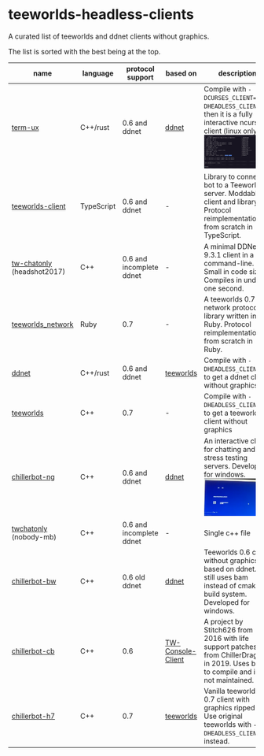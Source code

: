 # teeworlds-headless-clients
A curated list of teeworlds and ddnet clients without graphics.

The list is sorted with the best being at the top.

| name | language | protocol support | based on | description |
| --- | --- | --- | --- | --- |
| [term-ux](https://github.com/chillerbot/chillerbot-ux) | C++/rust | 0.6 and ddnet | [ddnet](https://github.com/ddnet/ddnet) | Compile with ``-DCURSES_CLIENT=ON -DHEADLESS_CLIENT=ON`` then it is a fully interactive ncurses client (linux only). [![term-ux](https://github.com/chillerbot/chillerbot-ux/raw/chillerbot/other/term-ux_browser.png)](https://www.youtube.com/watch?v=D0tpwp2QN6A)
| [teeworlds-client](https://gitlab.com/swarfey/teeworlds-client) | TypeScript | 0.6 and ddnet | - | Library to connect a bot to a Teeworlds server. Moddable client and library. Protocol reimplementation from scratch in TypeScript.
| [tw-chatonly](https://github.com/headshot2017/tw-chatonly) (headshot2017) | C++ | 0.6 and incomplete ddnet | - | A minimal DDNet 9.3.1 client in a command-line. Small in code size. Compiles in under one second.
| [teeworlds_network](https://github.com/ChillerDragon/teeworlds_network) | Ruby | 0.7 | - | A teeworlds 0.7 network protocol library written in Ruby. Protocol reimplementation from scratch in Ruby.
| [ddnet](github.com/ddnet/ddnet) | C++/rust | 0.6 and ddnet | [teeworlds](github.com/teeworlds/teeworlds) | Compile with ``-DHEADLESS_CLIENT=ON`` to get a ddnet client without graphics
| [teeworlds](github.com/teeworlds/teeworlds) | C++ | 0.7 | - | Compile with ``-DHEADLESS_CLIENT=ON`` to get a teeworlds client without graphics
| [chillerbot-ng](https://github.com/chillerbot/chillerbot-ng) | C++ | 0.6 and ddnet | [ddnet](github.com/ddnet/ddnet) | An interactive client for chatting and stress testing servers. Developed for windows. [![chillerbot-ng preview](./img/chillerbot-ng.png)](https://www.youtube.com/watch?v=LMTg2sL5pD4)
| [twchatonly](https://github.com/nobody-mb/twchatonly) (nobody-mb) | C++ | 0.6 and incomplete ddnet | - | Single c++ file
| [chillerbot-bw](https://github.com/chillerbot/chillerbot-bw) | C++ | 0.6 old ddnet | [ddnet](github.com/ddnet/ddnet) | Teeworlds 0.6 client without graphics based on ddnet. It still uses bam instead of cmake as build system. Developed for windows.
| [chillerbot-cb](https://github.com/chillerbot/chillerbot-cb) | C++ | 0.6 | [TW-Console-Client](https://github.com/Stitch626/TW-Console-Client) | A project by Stitch626 from 2016 with life support patches from ChillerDragon in 2019. Uses bam to compile and is not maintained.
| [chillerbot-h7](https://github.com/chillerbot/chillerbot-h7) | C++ | 0.7 | [teeworlds](https://github.com/teeworlds/teeworlds) | Vanilla teeworlds 0.7 client with graphics ripped out. Use original teeworlds with ``-DHEADLESS_CLIENT=ON`` instead.
